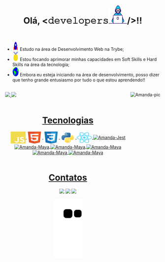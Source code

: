 <h1 align="center">
   Olá, <𝚍𝚎𝚟𝚎𝚕𝚘𝚙𝚎𝚛𝚜<img src="assets/Developer.gif" width="60px" height="60px">/>!! 
</h1>
<br>
<div>  
<ul>
  <li> <img src="assets/Rocket.gif" width="20px" height="30px"> Estudo na área de Desenvolvimento Web na Trybe; </li>
  <li> <img src="assets/Medal.gif" width="20px" height="30px"> Estou focando aprimorar minhas capacidades em Soft Skills e Hard Skills na área da tecnologia; </li>
  <li> <img src="assets/Earth.gif" width="20px" height="30px"> Embora eu esteja iniciando na área de desenvolvimento, posso dizer que tenho grande entusiasmo por tudo o que estou aprendendo!! </li>
</ul>
  <br>
</div>
<div>
  <a href="https://github.com/Amanda-nlp">
  <img align="right" alt="Amanda-pic" height="407" src="https://lh3.googleusercontent.com/Fap3XOtGqM3QjHKj5aKuQEaoP7U7NwYS8AZN1GIHGGQ02Xm5gLGe4EtTrGUxJx5mLyanLNMUW90SPv3ZdhTrptaQfOYQSD7Aetgpyg=w600"> 
  <img height="200em" src="https://github-readme-stats.vercel.app/api?username=Amanda-nlp&bg_color=-50,25132E,483D8B,61A9A6,C5D6B5,98BE85&title_color=C197D2&text_color=ffffff&hide_border=true&show_icons=true&count_private=true&show_icons=true&include_all_commits=true&count_private=true"/>
  <img height="202em" src="https://github-readme-stats.vercel.app/api/top-langs/?username=Amanda-nlp&bg_color=-50,25132E,483D8B,61A9A6,C5D6B5,98BE85&title_color=C197D2&text_color=ffffff&hide_border=true&show_icons=true&count_private=true&layout=compact&langs_count=7"/>
</div>
  <br>
  
<div align="center" style="display: inline_block">
  <h1> Tecnologias </h1>
  <img align="center" alt="Amanda-Js" height="40" width="50" src="https://raw.githubusercontent.com/devicons/devicon/master/icons/javascript/javascript-plain.svg">
  <img align="center" alt="Amanda-HTML" height="40" width="50" src="https://raw.githubusercontent.com/devicons/devicon/master/icons/html5/html5-original.svg">
  <img align="center" alt="Amanda-CSS" height="40" width="50" src="https://raw.githubusercontent.com/devicons/devicon/master/icons/css3/css3-original.svg">
     <img align="center" alt="Amanda-Python" height="40" width="50" src="https://raw.githubusercontent.com/devicons/devicon/master/icons/python/python-original.svg">
     <img align="center" alt="Amanda-React" height="40" width="50" src="https://raw.githubusercontent.com/devicons/devicon/master/icons/react/react-original.svg">
   <img align="center" alt="Amanda-Jest" height="40" width="50" src="https://cdn.jsdelivr.net/gh/devicons/devicon/icons/jest/jest-plain.svg" />
  <img align="center" alt="Amanda-Maya" height="40" width="50" src="https://cdn.jsdelivr.net/gh/devicons/devicon/icons/nodejs/nodejs-original.svg" />
   <img align="center" alt="Amanda-Maya" height="40" width="50" src="https://cdn.jsdelivr.net/gh/devicons/devicon/icons/vscode/vscode-original.svg" />
   <img align="center" alt="Amanda-Maya" height="40" width="50" src="https://cdn.jsdelivr.net/gh/devicons/devicon/icons/maya/maya-original.svg" />
   <img align="center" alt="Amanda-Maya" height="40" width="50" src="https://cdn.jsdelivr.net/gh/devicons/devicon/icons/photoshop/photoshop-line.svg" />
    <img align="center" alt="Amanda-Maya" height="40" width="50" src="https://cdn.jsdelivr.net/gh/devicons/devicon/icons/ubuntu/ubuntu-plain.svg" />
          
  
</div>

<br>
<div> 
 <div align="center" style:"dislpay": inline_block"> <h1> Contatos </h1> <div>
  <a href="https://www.linkedin.com/in/amanda-lupoli-3551981b5/" target="_blank"><img src="https://img.shields.io/badge/-LinkedIn-%230077B5?style=for-the-badge&logo=linkedin&logoColor=white" target="_blank"></a> 
    <a href = "mailto:amandalppn@gmail.com"><img src="https://img.shields.io/badge/Gmail-D14836?style=for-the-badge&logo=gmail&logoColor=white" target="_blank"></a>
  <a href="https://www.instagram.com/amandanlp/" target="_blank"><img src="https://img.shields.io/badge/-Instagram-%23E4405F?style=for-the-badge&logo=instagram&logoColor=white" target="_blank"></a>
  
  ![Snake animation](https://github.com/Amanda-nlp/Amanda-nlp/blob/output/github-contribution-grid-snake.svg)
  </div>
  
  
</div>
